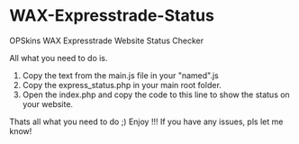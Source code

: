 # WAX-Expresstrade-Status
OPSkins WAX Expresstrade Website Status Checker

All what you need to do is.

1. Copy the text from the main.js file in your "named".js
2. Copy the express_status.php in your main root folder.
3. Open the index.php and copy the code to this line to show the status on your website.

Thats all what you need to do ;) Enjoy !!!
If you have any issues, pls let me know!
